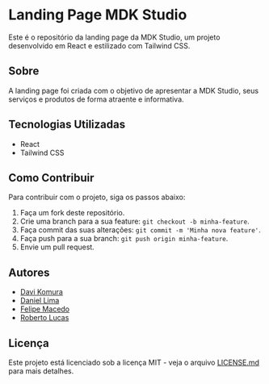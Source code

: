 # Landing Page MDK Studio

Este é o repositório da landing page da MDK Studio, um projeto desenvolvido em React e estilizado com Tailwind CSS.

## Sobre

A landing page foi criada com o objetivo de apresentar a MDK Studio, seus serviços e produtos de forma atraente e informativa.

## Tecnologias Utilizadas

- React
- Tailwind CSS

## Como Contribuir

Para contribuir com o projeto, siga os passos abaixo:

1. Faça um fork deste repositório.
2. Crie uma branch para a sua feature: `git checkout -b minha-feature`.
3. Faça commit das suas alterações: `git commit -m 'Minha nova feature'`.
4. Faça push para a sua branch: `git push origin minha-feature`.
5. Envie um pull request.

## Autores

- [Davi Komura](https://github.com/davikomura)
- [Daniel Lima](https://github.com/daniel99korban)
- [Felipe Macedo](https://github.com/macedoflp)
- [Roberto Lucas](https://github.com/robspereira)

## Licença

Este projeto está licenciado sob a licença MIT - veja o arquivo [LICENSE.md](LICENSE.md) para mais detalhes.
